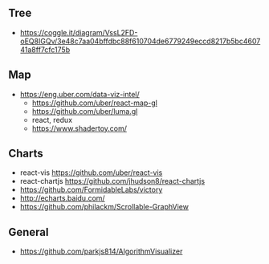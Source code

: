 ## Tree
- https://coggle.it/diagram/VssL2FD-oEQ8IGQv/3e48c7aa04bffdbc88f610704de6779249eccd8217b5bc460741a8ff7cfc175b

## Map
- https://eng.uber.com/data-viz-intel/
  - https://github.com/uber/react-map-gl
  - https://github.com/uber/luma.gl
  - react, redux
  - https://www.shadertoy.com/

## Charts
- react-vis https://github.com/uber/react-vis
- react-chartjs https://github.com/jhudson8/react-chartjs
- https://github.com/FormidableLabs/victory
- http://echarts.baidu.com/
- https://github.com/philackm/Scrollable-GraphView

## General
- https://github.com/parkjs814/AlgorithmVisualizer
